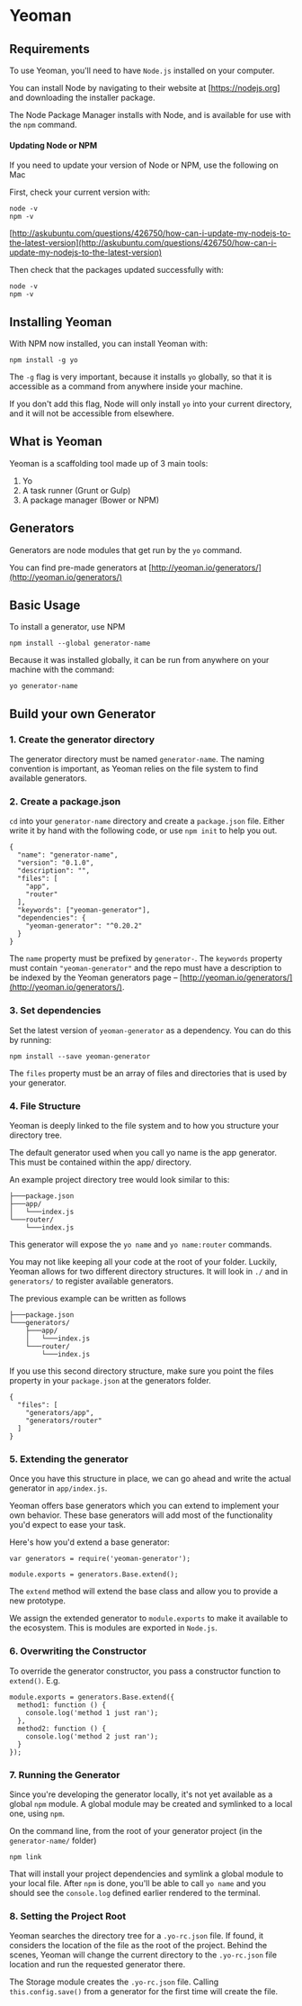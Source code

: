 # Yeoman

## Requirements

To use Yeoman, you'll need to have `Node.js` installed on your computer.

You can install Node by navigating to their website at [https://nodejs.org] and downloading the installer package.

The Node Package Manager installs with Node, and is available for use with the `npm` command.


#### Updating Node or NPM

If you need to update your version of Node or NPM, use the following on Mac

First, check your current version with:

	node -v
	npm -v

[http://askubuntu.com/questions/426750/how-can-i-update-my-nodejs-to-the-latest-version](http://askubuntu.com/questions/426750/how-can-i-update-my-nodejs-to-the-latest-version)

Then check that the packages updated successfully with:

	node -v
	npm -v


## Installing Yeoman

With NPM now installed, you can install Yeoman with:

	npm install -g yo
	
The `-g` flag is very important, because it installs `yo` globally, so that it is accessible as a command from anywhere inside your machine. 

If you don't add this flag, Node will only install `yo` into your current directory, and it will not be accessible from elsewhere.

## What is Yeoman

Yeoman is a scaffolding tool made up of 3 main tools:

1. Yo
2. A task runner (Grunt or Gulp)
3. A package manager (Bower or NPM)
	
## Generators

Generators are node modules that get run by the `yo` command.

You can find pre-made generators at [http://yeoman.io/generators/](http://yeoman.io/generators/) 

## Basic Usage

To install a generator, use NPM
	
	npm install --global generator-name

Because it was installed globally, it can be run from anywhere on your machine with the command:

	yo generator-name

## Build your own Generator

### 1. Create the generator directory

The generator directory must be named `generator-name`. The naming convention is important, as Yeoman relies on the file system to find available generators.

### 2. Create a package.json

`cd` into your `generator-name` directory and create a `package.json` file. Either write it by hand with the following code, or use `npm init` to help you out.

	{
	  "name": "generator-name",
	  "version": "0.1.0",
	  "description": "",
	  "files": [
	    "app",
	    "router"
	  ],
	  "keywords": ["yeoman-generator"],
	  "dependencies": {
	    "yeoman-generator": "^0.20.2"
	  }
	}	

The `name` property must be prefixed by `generator-`. The `keywords` property must contain `"yeoman-generator"` and the repo must have a description to be indexed by the Yeoman generators page – [http://yeoman.io/generators/](http://yeoman.io/generators/).

### 3. Set dependencies

Set the latest version of `yeoman-generator` as a dependency. You can do this by running: 

	npm install --save yeoman-generator

The `files` property must be an array of files and directories that is used by your generator.

### 4. File Structure

Yeoman is deeply linked to the file system and to how you structure your directory tree.

The default generator used when you call yo name is the app generator. This must be contained within the app/ directory.

An example project directory tree would look similar to this:

	├───package.json
	├───app/
	│   └───index.js
	└───router/
	    └───index.js

This generator will expose the `yo name` and `yo name:router` commands.

You may not like keeping all your code at the root of your folder. Luckily, Yeoman allows for two different directory structures. It will look in `./` and in `generators/` to register available generators.

The previous example can be written as follows

	├───package.json
	└───generators/
	    ├───app/
	    │   └───index.js
	    └───router/
	        └───index.js

If you use this second directory structure, make sure you point the files property in your `package.json` at the generators folder.

	{
	  "files": [
	    "generators/app",
	    "generators/router"
	  ]
	}

### 5. Extending the generator

Once you have this structure in place, we can go ahead and write the actual generator in `app/index.js`.

Yeoman offers base generators which you can extend to implement your own behavior. These base generators will add most of the functionality you'd expect to ease your task.

Here's how you'd extend a base generator:

	var generators = require('yeoman-generator');
	
	module.exports = generators.Base.extend();

The `extend` method will extend the base class and allow you to provide a new prototype.
	
We assign the extended generator to `module.exports` to make it available to the ecosystem. This is modules are exported in `Node.js`.

### 6. Overwriting the Constructor

To override the generator constructor, you pass a constructor function to `extend()`. E.g.

	module.exports = generators.Base.extend({
	  method1: function () {
	    console.log('method 1 just ran');
	  },
	  method2: function () {
	    console.log('method 2 just ran');
	  }
	});

### 7. Running the Generator

Since you're developing the generator locally, it's not yet available as a global `npm` module. A global module may be created and symlinked to a local one, using `npm`.

On the command line, from the root of your generator project (in the `generator-name/` folder)

	npm link

That will install your project dependencies and symlink a global module to your local file. After `npm` is done, you'll be able to call `yo name` and you should see the `console.log` defined earlier rendered to the terminal.

### 8. Setting the Project Root

Yeoman searches the directory tree for a `.yo-rc.json` file. If found, it considers the location of the file as the root of the project. Behind the scenes, Yeoman will change the current directory to the `.yo-rc.json` file location and run the requested generator there.

The Storage module creates the `.yo-rc.json` file. Calling `this.config.save()` from a generator for the first time will create the file.

